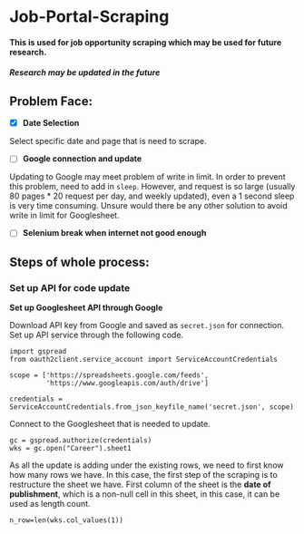 # Job-Portal-Scraping
#### This is used for job opportunity scraping which may be used for future research.
##### Research may be updated in the future

## Problem Face:
- [x] **Date Selection**

Select specific date and page that is need to scrape.

- [ ] **Google connection and update**

Updating to Google may meet problem of write in limit. In order to prevent this problem, need to add in `sleep`. However, and request is so large (usually 80 pages * 20 request per day, and weekly updated), even a 1 second sleep is very time consuming.
Unsure would there be any other solution to avoid write in limit for Googlesheet.

- [ ] **Selenium break when internet not good enough**



## Steps of whole process:
### Set up API for code update
**Set up Googlesheet API through Google**

Download API key from Google and saved as `secret.json` for connection. Set up API service through the following code.
```
import gspread
from oauth2client.service_account import ServiceAccountCredentials

scope = ['https://spreadsheets.google.com/feeds',
         'https://www.googleapis.com/auth/drive']

credentials = ServiceAccountCredentials.from_json_keyfile_name('secret.json', scope)
```
Connect to the Googlesheet that is needed to update.
```
gc = gspread.authorize(credentials)
wks = gc.open("Career").sheet1
```
As all the update is adding under the existing rows, we need to first know how many rows we have. In this case, the first step of the scraping is to restructure the sheet we have. First column of the sheet is the **date of publishment**, which is a non-null cell in this sheet, in this case, it can be used as length count.
```
n_row=len(wks.col_values(1))
```
